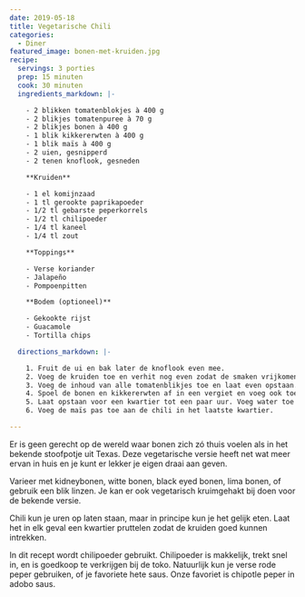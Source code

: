 ```yaml
---
date: 2019-05-18
title: Vegetarische Chili
categories:
  - Diner
featured_image: bonen-met-kruiden.jpg
recipe:
  servings: 3 porties
  prep: 15 minuten
  cook: 30 minuten
  ingredients_markdown: |-

    - 2 blikken tomatenblokjes à 400 g
    - 2 blikjes tomatenpuree à 70 g
    - 2 blikjes bonen à 400 g
    - 1 blik kikkererwten à 400 g
    - 1 blik maïs à 400 g
    - 2 uien, gesnipperd
    - 2 tenen knoflook, gesneden

    **Kruiden**

    - 1 el komijnzaad
    - 1 tl gerookte paprikapoeder
    - 1/2 tl gebarste peperkorrels
    - 1/2 tl chilipoeder
    - 1/4 tl kaneel
    - 1/4 tl zout

    **Toppings**

    - Verse koriander
    - Jalapeño
    - Pompoenpitten

    **Bodem (optioneel)**

    - Gekookte rijst
    - Guacamole
    - Tortilla chips

  directions_markdown: |-

    1. Fruit de ui en bak later de knoflook even mee.
    2. Voeg de kruiden toe en verhit nog even zodat de smaken vrijkomen.
    3. Voeg de inhoud van alle tomatenblikjes toe en laat even opstaan.
    4. Spoel de bonen en kikkererwten af in een vergiet en voeg ook toe.
    5. Laat opstaan voor een kwartier tot een paar uur. Voeg water toe als de chili opdroogt.
    6. Voeg de maïs pas toe aan de chili in het laatste kwartier.

---
```


Er is geen gerecht op de wereld waar bonen zich zó thuis voelen als in het bekende stoofpotje uit Texas. Deze vegetarische versie heeft net wat meer ervan in huis en je kunt er lekker je eigen draai aan geven.

Varieer met kidneybonen, witte bonen, black eyed bonen, lima bonen, of gebruik een blik linzen. Je kan er ook vegetarisch kruimgehakt bij doen voor de bekende versie.

Chili kun je uren op laten staan, maar in principe kun je het gelijk eten. Laat het in elk geval een kwartier pruttelen zodat de kruiden goed kunnen intrekken.

In dit recept wordt chilipoeder gebruikt. Chilipoeder is makkelijk, trekt snel in, en is goedkoop te verkrijgen bij de toko. Natuurlijk kun je verse rode peper gebruiken, of je favoriete hete saus. Onze favoriet is chipotle peper in adobo saus.